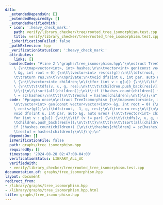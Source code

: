 ```yaml
---
data:
  _extendedDependsOn: []
  _extendedRequiredBy: []
  _extendedVerifiedWith:
  - icon: ':heavy_check_mark:'
    path: verify/library_checker/tree/rooted_tree_isomorphism.test.cpp
    title: verify/library_checker/tree/rooted_tree_isomorphism.test.cpp
  _isVerificationFailed: false
  _pathExtension: hpp
  _verificationStatusIcon: ':heavy_check_mark:'
  attributes:
    links: []
  bundledCode: "#line 2 \"graphs/tree_isomorphism.hpp\"\n\nstruct TreeIsomorphism\
    \ {\n\tmap<vector<int>, int> hashes;\n\n\tvector<int> gen(const vector<vector<int>>\
    \ &g, int root = 0) {\n\t\tvector<int> res(sz(g));\n\t\tdfs(root, -1, g, res);\n\
    \t\treturn res;\n\t}\n\nprivate:\n\tvoid dfs(int u, int par, auto &g, auto &res)\
    \ {\n\t\tvector<int> children;\n\t\tfor (int v : g[u]) {\n\t\t\tif (v != par)\
    \ {\n\t\t\t\tdfs(v, u, g, res);\n\t\t\t\tchildren.push_back(res[v]);\n\t\t\t}\n\
    \t\t}\n\t\tsort(all(children));\n\t\tif (!hashes.count(children)) {\n\t\t\thashes[children]\
    \ = sz(hashes);\n\t\t}\n\t\tres[u] = hashes[children];\n\t}\n};\n"
  code: "#pragma once\n\nstruct TreeIsomorphism {\n\tmap<vector<int>, int> hashes;\n\
    \n\tvector<int> gen(const vector<vector<int>> &g, int root = 0) {\n\t\tvector<int>\
    \ res(sz(g));\n\t\tdfs(root, -1, g, res);\n\t\treturn res;\n\t}\n\nprivate:\n\t\
    void dfs(int u, int par, auto &g, auto &res) {\n\t\tvector<int> children;\n\t\t\
    for (int v : g[u]) {\n\t\t\tif (v != par) {\n\t\t\t\tdfs(v, u, g, res);\n\t\t\t\
    \tchildren.push_back(res[v]);\n\t\t\t}\n\t\t}\n\t\tsort(all(children));\n\t\t\
    if (!hashes.count(children)) {\n\t\t\thashes[children] = sz(hashes);\n\t\t}\n\t\
    \tres[u] = hashes[children];\n\t}\n};\n"
  dependsOn: []
  isVerificationFile: false
  path: graphs/tree_isomorphism.hpp
  requiredBy: []
  timestamp: '2024-08-28 02:47:08-04:00'
  verificationStatus: LIBRARY_ALL_AC
  verifiedWith:
  - verify/library_checker/tree/rooted_tree_isomorphism.test.cpp
documentation_of: graphs/tree_isomorphism.hpp
layout: document
redirect_from:
- /library/graphs/tree_isomorphism.hpp
- /library/graphs/tree_isomorphism.hpp.html
title: graphs/tree_isomorphism.hpp
---
```

